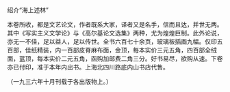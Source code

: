 绍介“海上述林”

  

本卷所收，都是文艺论文，作者既系大家，译者又是名手，信而且达，并世无两。其中《写实主义文学论》与《高尔基论文选集》两种，尤为煌煌巨制。此外论说，亦无一不佳，足以益人，足以传世。全书六百七十余页，玻璃板插画九幅。仅印五百部，佳纸精装，内一百部皮脊麻布面，金顶，每本实价三元五角，四百部全绒面，蓝顶，每本实价二元五角，函购加邮费二角三分。好书易尽，欲购从速。下卷亦已付印，准于本年内出书。上海北四川路底内山书店代售。

  

（一九三六年十月刊载于各出版物上。）